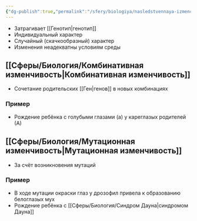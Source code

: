 ```yaml
---
{"dg-publish":true,"permalink":"/sfery/biologiya/nasledstvennaya-izmenchivost/","tags":["Генетика"]}
---
```


- Затрагивает [[Генотип\|генотип]]
- Индивидуальный характер 
- Случайный (скачкообразный) характер 
- Изменения неадекватны условиям среды 
## [[Сферы/Биология/Комбинативная изменчивость\|Комбинативная изменчивость]]
- Сочетание родительских [[Ген\|генов]] в новых комбинациях
### Пример 
- Рождение ребёнка с голубыми глазами (а) у кареглазых родителей (А)
## [[Сферы/Биология/Мутационная изменчивость\|Мутационная изменчивость]]
- За счёт возникновения мутаций 
### Пример 
- В ходе мутации окраски глаз у дрозофил привела к образованию белоглазых мух 
- Рождение ребёнка с [[Сферы/Биология/Синдром Дауна\|синдромом Дауна]]